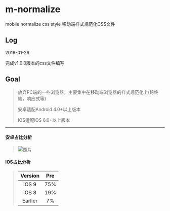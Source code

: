 # m-normalize
mobile normalize css style
移动端样式规范化CSS文件

## Log

2016-01-26

完成v1.0.0版本的css文件编写


## Goal

> 放弃PC端的一些浏览器，主要集中在移动端浏览器的样式规范化上(跨终端，响应式等)
> 
> 安卓适配Android 4.0+以上版本
> 
> IOS适配IOS 6.0+以上版本
> 


******
#### 安卓占比分析

> ![照片](http://img1.mydrivers.com/img/20151106/s_be1314d40ba5409e8d0865df5dc20474.jpg "安卓")

#### IOS占比分析

> | Version   | Pre    |
> |:---------:|:------:|
> | iOS 9     | 75%    |
> | iOS 8     | 19%    |
> | Earlier   | 7%     |

